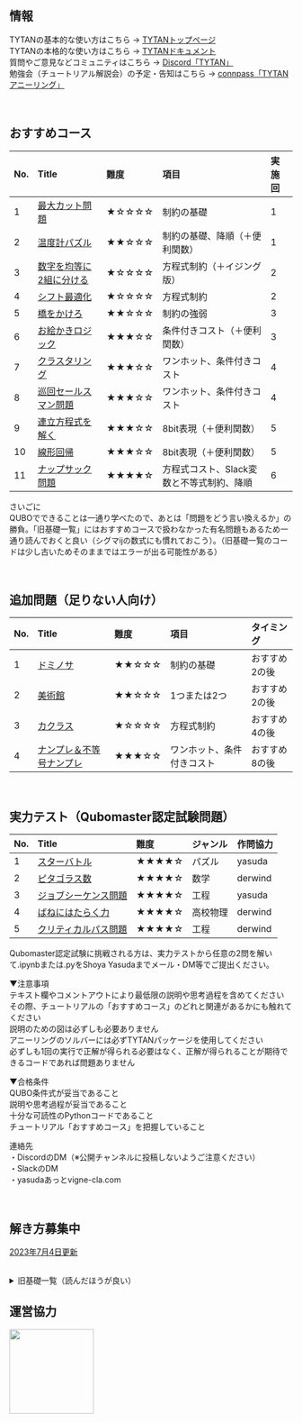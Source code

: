 ## 情報

TYTANの基本的な使い方はこちら → [TYTANトップページ](https://github.com/tytansdk/tytan)<br>
TYTANの本格的な使い方はこちら → [TYTANドキュメント](https://github.com/tytansdk/tytan/blob/main/document%20.md)<br>
質問やご意見などコミュニティはこちら → [Discord「TYTAN」](https://discord.gg/qT5etstPW8)<br>
勉強会（チュートリアル解説会）の予定・告知はこちら → [connpass「TYTANアニーリング」](https://mdrft.connpass.com/event/)

<br>

## おすすめコース
|No.|Title|難度|項目|実施回|
|:--|:--|:--|:--|:--|
|1|<a href="https://colab.research.google.com/drive/1cPM7qx-mTIqxHQztKHJuW3EaCHn5hegg?usp=sharing" target="_blank">最大カット問題</a>|★☆☆☆☆|制約の基礎|1|
|2|<a href="https://colab.research.google.com/drive/1OkfbSQskWgyzKpbElqMEpd4ZhU9X05vv?usp=sharing" target="_blank">温度計パズル</a>|★★☆☆☆|制約の基礎、降順（＋便利関数）|1|
|3|<a href="https://colab.research.google.com/drive/18pth1OMi2c9YO-hUC1sPxpjSKJoRnPIE?usp=sharing" target="_blank">数字を均等に2組に分ける</a>|★☆☆☆☆|方程式制約（＋イジング版）|2|
|4|<a href="https://colab.research.google.com/drive/1OYLy5kEcYwK59nCJH7IUZOU2gQc3w-Ku?usp=sharing" target="_blank">シフト最適化</a>|★☆☆☆☆|方程式制約|2|
|5|<a href="https://colab.research.google.com/drive/1oOEfCP9Ds9RvNwuE2Ri8PPw0o-FeW2TU?usp=sharing" target="_blank">橋をかけろ</a>|★★☆☆☆|制約の強弱|3|
|6|<a href="https://colab.research.google.com/drive/1WwsQkrIGS7YMz26BvrExIBD3MvpxEhzT?usp=sharing" target="_blank">お絵かきロジック</a>|★★★☆☆|条件付きコスト（＋便利関数）|3|
|7|<a href="https://colab.research.google.com/drive/1ENTU11JxMPujaNx0MJ3gycamt8rZB3Xw?usp=sharing" target="_blank">クラスタリング</a>|★★★☆☆|ワンホット、条件付きコスト|4|
|8|<a href="https://colab.research.google.com/drive/17EVg0h-yMPm_qYLw8XMsCwCydaSDqajx?usp=sharing" target="_blank">巡回セールスマン問題</a>|★★★☆☆|ワンホット、条件付きコスト|4|
|9|<a href="https://colab.research.google.com/drive/1Tdi6jJUtgStU4ip6F0t0NUXxn7urPH8d?usp=sharing" target="_blank">連立方程式を解く</a>|★★★☆☆|8bit表現（＋便利関数）|5|
|10|<a href="https://colab.research.google.com/drive/1Zt9FFF48S0tYRgpoiTOaLxiaHpWjTgLg?usp=sharing" target="_blank">線形回帰</a>|★★★☆☆|8bit表現（＋便利関数）|5|
|11|<a href="https://colab.research.google.com/drive/128pWGsIQc5SZRZAwL-2cOlaWu5IbBZwT?usp=sharing" target="_blank">ナップサック問題</a>|★★★★☆|方程式コスト、Slack変数と不等式制約、降順|6|

さいごに<br>
QUBOでできることは一通り学べたので、あとは「問題をどう言い換えるか」の勝負。「旧基礎一覧」にはおすすめコースで扱わなかった有名問題もあるため一通り読んでおくと良い（シグマijの数式にも慣れておこう）。（旧基礎一覧のコードは少し古いためそのままではエラーが出る可能性がある）

<br>

## 追加問題（足りない人向け）
|No.|Title|難度|項目|タイミング|
|:--|:--|:--|:--|:--|
|1|<a href="https://colab.research.google.com/drive/1ty72wZZyWtxLsCkDPeHlYo-MTmpxzeVY?usp=sharing" target="_blank">ドミノサ</a>|★★☆☆☆|制約の基礎|おすすめ2の後|
|2|<a href="https://colab.research.google.com/drive/1oRoYlTXzLq6uLoG_gm4kX6gLAPZN0Fw8?usp=sharing" target="_blank">美術館</a>|★★☆☆☆|1つまたは2つ|おすすめ2の後|
|3|<a href="https://colab.research.google.com/drive/1-vrk7FUOGxf4odsB8KRe0lwjC-yf4ChN?usp=sharing" target="_blank">カクラス</a>|★☆☆☆☆|方程式制約|おすすめ4の後|
|4|<a href="https://colab.research.google.com/drive/1jP54pecRhdMgI1BMtdcI_sXWM1UZkjTm?usp=sharing" target="_blank">ナンプレ＆不等号ナンプレ</a>|★★★☆☆|ワンホット、条件付きコスト|おすすめ8の後|

<br>

## 実力テスト（Qubomaster認定試験問題）
|No.|Title|難度|ジャンル|作問協力|
|:--|:--|:--|:--|:--|
|1|<a href="https://colab.research.google.com/drive/1bMO0k-uvSkj8x0Hjrx-7nsI694w6s5S_?usp=sharing" target="_blank">スターバトル</a>|★★★★☆|パズル|yasuda|
|2|<a href="https://colab.research.google.com/drive/11UzMBeLhuVIiuo7QpoMHQKcP-2OGNnRs?usp=sharing" target="_blank">ピタゴラス数</a>|★★★★☆|数学|derwind|
|3|<a href="https://colab.research.google.com/drive/1dRgHQq5kWxVkQ2-y9NL266kROnq_sVeW?usp=sharing" target="_blank">ジョブシーケンス問題</a>|★★★★☆|工程|yasuda|
|4|<a href="https://colab.research.google.com/drive/1BLTWenIX0cjffwH9B6mpw-HRE24BkSNj?usp=sharing" target="_blank">ばねにはたらく力</a>|★★★★☆|高校物理|derwind|
|5|<a href="https://colab.research.google.com/drive/1R6O6pLiQkPyYKZK73Lokn4gHyEIX_XxM?usp=sharing" target="_blank">クリティカルパス問題</a>|★★★★☆|工程|derwind|

Qubomaster認定試験に挑戦される方は、実力テストから任意の2問を解いて.ipynbまたは.pyをShoya Yasudaまでメール・DM等でご提出ください。

▼注意事項<br>
テキスト欄やコメントアウトにより最低限の説明や思考過程を含めてください<br>
その際、チュートリアルの「おすすめコース」のどれと関連があるかにも触れてください<br>
説明のための図は必ずしも必要ありません<br>
アニーリングのソルバーには必ずTYTANパッケージを使用してください<br>
必ずしも1回の実行で正解が得られる必要はなく、正解が得られることが期待できるコードであれば問題ありません<br>

▼合格条件<br>
QUBO条件式が妥当であること<br>
説明や思考過程が妥当であること<br>
十分な可読性のPythonコードであること<br>
チュートリアル「おすすめコース」を把握していること<br>

連絡先<br>
・DiscordのDM（※公開チャンネルに投稿しないようご注意ください）<br>
・SlackのDM<br>
・yasudaあっとvigne-cla.com

<br>

## 解き方募集中
<a href="https://colab.research.google.com/drive/19dKlsKyQMjvdRyCg1hwCAg_WbRlS3dJV?usp=drive_link" target="_blank">2023年7月4日更新</a>


<br>

<details>
<summary>旧基礎一覧（読んだほうが良い）</summary><div>

## 旧基礎一覧
|File|Title|実施日|
|:--|:--|:--|
|tutorial00.|<a href="tutorial/tutorial00_networkx.ipynb">ネットワークX</a>|2023/04/11|
|tutorial01.|<a href="tutorial/tutorial01_qubo.ipynb">イジングとQUBO</a>|2023/04/14|
|tutorial02.|<a href="tutorial/tutorial02_maxcut.ipynb">マックスカット問題、自然数分割問題</a>|2023/05/17|
|tutorial03.|<a href="tutorial/tutorial03_bil.ipynb">整数計画問題</a>|2023/05/17|
|tutorial04.|<a href="tutorial/tutorial04_graphcoloring.ipynb">グラフ分割問題、グラフカラーリング問題</a>|2023/05/17|
|tutorial05.|<a href="tutorial/tutorial05_cliques.ipynb">クリーク判定問題、クリークカバー問題</a>||
|tutorial06.|<a href="tutorial/tutorial06_job_sequencing_problem.ipynb">ジョブシークエンス、ナップザック問題</a>|★ジョブシーケンスのD-waveにまだ間違いがあります。実力テストの参考にされる場合はご注意ください！|
|tutorial07.|<a href="tutorial/tutorial07_setcover_setpacking.ipynb">セットカバー、セットパッキング</a>||
|tutorial08.|<a href="tutorial/tutorial08_clustering_vertex_cover.ipynb">クラスタリング、頂点被覆問題</a>||
|tutorial09.|<a href="tutorial/tutorial09_trafficflow_optimization.ipynb">交通最適化問題</a>||
|tutorial10.|<a href="tutorial/tutorial10_liner_reg.ipynb">イジング線形回帰</a>||
</div></details>

## 運営協力
<a href="https://vigne-cla.com/" target="_blank"><img src="https://github.com/tytansdk/tytan/blob/main/img/logo_vc_f_sk.png" width="150"></a>
